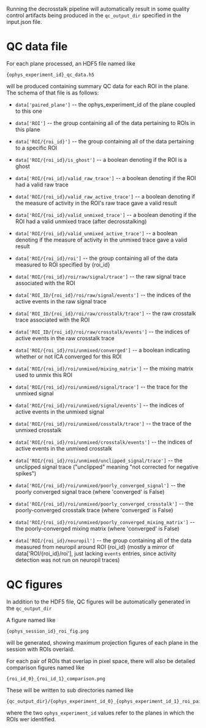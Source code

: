 Running the decrosstalk pipeline will automatically result in some quality
control artifacts being produced in the `qc_output_dir` specified in the
input.json file.

# QC data file

For each plane processed, an HDF5 file named like

```
{ophys_experiment_id}_qc_data.h5
```

will be produced containing summary QC data for each ROI in the plane.
The schema of that file is as follows:

- `data['paired_plane']` -- the ophys_experiment_id of the plane coupled to
this one

- `data['ROI']` -- the group containing all of the data pertaining to ROIs
in this plane

- `data['ROI/{roi_id}']` -- the group containing all of the data pertaining
to a specific ROI

- `data['ROI/{roi_id}/is_ghost']` -- a boolean denoting if the ROI is a ghost

- `data['ROI/{roi_id}/valid_raw_trace']` -- a boolean denoting if the ROI
had a valid raw trace

- `data['ROI/{roi_id}/valid_raw_active_trace']` -- a boolean denoting if the
measure of activity in the ROI's raw trace gave a valid result

- `data['ROI/{roi_id}/valid_unmixed_trace']` -- a boolean denoting if the
ROI had a valid unmixed trace (after decrosstalking)

- `data['ROI/{roi_id}/valid_unmixed_active_trace']` -- a boolean denoting
if the measure of activity in the unmixed trace gave a valid result

- `data['ROI/{roi_id}/roi']` -- the group containing all of the data measured
to ROI specified by {roi_id}

- `data['ROI/{roi_id}/roi/raw/signal/trace']` -- the raw signal trace
associated with the ROI

- `data['ROI_ID/{roi_id}/roi/raw/signal/events']` -- the indices of the active
events in the raw signal trace

- `data['ROI_ID/{roi_id}/roi/raw/crosstalk/trace']` -- the raw crosstalk
trace associated with the ROI

- `data['ROI_ID/{roi_id}/roi/raw/crosstalk/events']` -- the indices of active
events in the raw crosstalk trace

- `data['ROI/{roi_id}/roi/unmixed/converged']` -- a boolean indicating
whether or not ICA converged for this ROI

- `data['ROI/{roi_id}/roi/unmixed/mixing_matrix']` -- the mixing matrix used
to unmix this ROI

- `data['ROI/{roi_id}/roi/unmixed/signal/trace']` -- the trace for the
unmixed signal

- `data['ROI/{roi_id}/roi/unmixed/signal/events']` -- the indices of active
events in the unmixed signal

- `data['ROI/{roi_id}/roi/unmixed/cosstalk/trace']` -- the trace of the unmixed
crosstalk

- `data['ROI/{roi_id}/roi/unmixed/crosstalk/events']` -- the indices of
active events in the unmixed crosstalk

- `data['ROI/{roi_id}/roi/unmixed/unclipped_signal/trace']` -- the unclipped
signal trace ("unclipped" meaning "not corrected for negative spikes")

- `data['ROI/{roi_id}/roi/unmixed/poorly_converged_signal']` -- the poorly
converged signal trace (where 'converged' is False)

- `data['ROI/{roi_id}/roi/unmixed/poorly_converged_crosstalk']` -- the
poorly-converged crosstalk trace (where 'converged' is False)

- `data['ROI/{roi_id}/roi/unmixed/poorly_converged_mixing_matrix']` -- the
poorly-converged mixing matrix (where 'converged' is False)

- `data['ROI/{roi_id}/neuropil']` -- the group containing all of the data
measured from neuropil around ROI {roi_id} (mostly a mirror of
data['ROI/{roi_id}/roi'], just lacking `events` entries, since activity
detection was not run on neuropil traces)

# QC figures

In addition to the HDF5 file, QC figures will be automatically generated in
the `qc_output_dir`

A figure named like
```
{ophys_session_id}_roi_fig.png
```
will be generated, showing maximum projection figures of each plane in the
session with ROIs overlaid.

For each pair of ROIs that overlap in pixel space, there will also be
detailed comparison figures named like
```
{roi_id_0}_{roi_id_1}_comparison.png
```
These will be written to sub directories named like
```
{qc_output_dir}/{ophys_experiment_id_0}_{ophys_experiment_id_1}_roi_pairs/
```
where the two `ophys_experiment_id` values refer to the planes in which the
ROIs wer identified.
